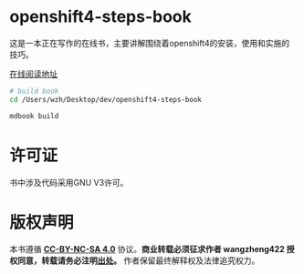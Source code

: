 # openshift4-steps-book

这是一本正在写作的在线书，主要讲解围绕着openshift4的安装，使用和实施的技巧。

[在线阅读地址](https://wangzheng422.github.io/openshift4-steps-book/introduction.html)

```bash
# build book
cd /Users/wzh/Desktop/dev/openshift4-steps-book

mdbook build

```

# 许可证
书中涉及代码采用GNU V3许可。

# 版权声明
本书遵循 **[CC-BY-NC-SA 4.0](https://creativecommons.org/licenses/by-nc-sa/4.0/)** 协议。**商业转载必须征求作者 wangzheng422 授权同意，转载请务必注明[出处](https://github.com/wangzheng422/docker_env)。** 作者保留最终解释权及法律追究权力。
